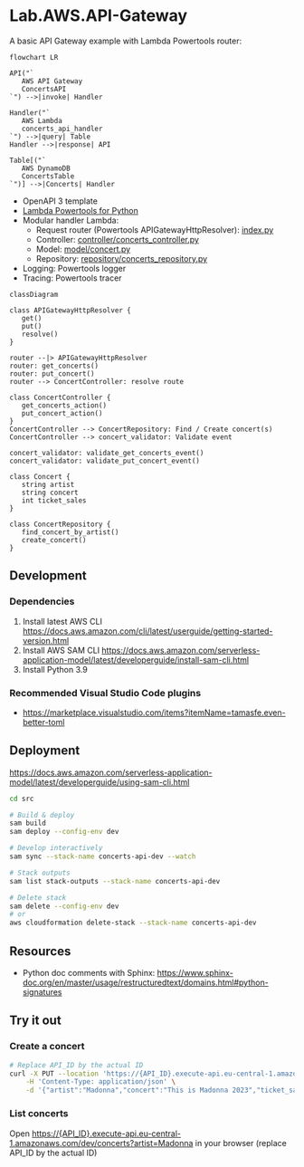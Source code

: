 # Lab.AWS.API-Gateway

A basic API Gateway example with Lambda Powertools router:

```mermaid
flowchart LR

API("`
   AWS API Gateway
   ConcertsAPI
`") -->|invoke| Handler

Handler("`
   AWS Lambda
   concerts_api_handler
`") -->|query| Table
Handler -->|response| API

Table[("`
   AWS DynamoDB
   ConcertsTable
`")] -->|Concerts| Handler
```

* OpenAPI 3 template
* [Lambda Powertools for Python](https://docs.powertools.aws.dev/lambda/python/latest/core/event_handler/api_gateway/)
* Modular handler Lambda:
    * Request router (Powertools APIGatewayHttpResolver): [index.py](./src/lambda/concerts_api_handler/index.py)
    * Controller: [controller/concerts_controller.py](./src/lambda/concerts_api_handler/controller/concerts_controller.py)
    * Model: [model/concert.py](./src/lambda/concerts_api_handler/model/concert.py)
    * Repository: [repository/concerts_repository.py](./src/lambda/concerts_api_handler/repository/concerts_repository.py)
* Logging: Powertools logger
* Tracing: Powertools tracer

```mermaid
classDiagram

class APIGatewayHttpResolver {
   get()
   put()
   resolve()
}

router --|> APIGatewayHttpResolver
router: get_concerts()
router: put_concert()
router --> ConcertController: resolve route

class ConcertController {
   get_concerts_action()
   put_concert_action()
}
ConcertController --> ConcertRepository: Find / Create concert(s)
ConcertController --> concert_validator: Validate event

concert_validator: validate_get_concerts_event()
concert_validator: validate_put_concert_event()

class Concert {
   string artist
   string concert
   int ticket_sales
}

class ConcertRepository {
   find_concert_by_artist()
   create_concert()
}
```


## Development

### Dependencies

1. Install latest AWS CLI https://docs.aws.amazon.com/cli/latest/userguide/getting-started-version.html
2. Install AWS SAM CLI https://docs.aws.amazon.com/serverless-application-model/latest/developerguide/install-sam-cli.html
3. Install Python 3.9


### Recommended Visual Studio Code plugins

* https://marketplace.visualstudio.com/items?itemName=tamasfe.even-better-toml


## Deployment

https://docs.aws.amazon.com/serverless-application-model/latest/developerguide/using-sam-cli.html

```sh
cd src
```

```sh
# Build & deploy
sam build
sam deploy --config-env dev
```

```sh
# Develop interactively
sam sync --stack-name concerts-api-dev --watch
```

```sh
# Stack outputs
sam list stack-outputs --stack-name concerts-api-dev
```

```sh
# Delete stack
sam delete --config-env dev
# or
aws cloudformation delete-stack --stack-name concerts-api-dev
```

## Resources

* Python doc comments with Sphinx: https://www.sphinx-doc.org/en/master/usage/restructuredtext/domains.html#python-signatures


## Try it out

### Create a concert

```sh
# Replace API_ID by the actual ID
curl -X PUT --location 'https://{API_ID}.execute-api.eu-central-1.amazonaws.com/dev/concerts' \
    -H 'Content-Type: application/json' \
    -d '{"artist":"Madonna","concert":"This is Madonna 2023","ticket_sales": 5000000 }'
```

### List concerts

Open [https://{API_ID}.execute-api.eu-central-1.amazonaws.com/dev/concerts?artist=Madonna](https://{API_ID}.execute-api.eu-central-1.amazonaws.com/dev/concerts?artist=Madonna) in your browser (replace API_ID by the actual ID)
